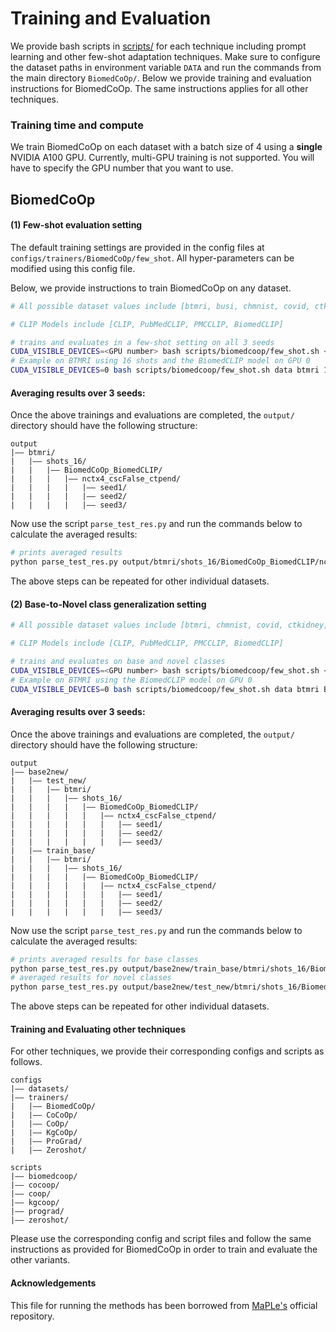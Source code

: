 # Training and Evaluation

We provide bash scripts in [scripts/](../scripts) for each technique including prompt learning and other few-shot adaptation techniques.
Make sure to configure the dataset paths in environment variable `DATA` and run the commands from the main directory `BiomedCoOp/`.
Below we provide training and evaluation instructions for BiomedCoOp. The same instructions applies for all other techniques.


### Training time and compute
We train BiomedCoOp on each dataset with a batch size of 4 using a **single** NVIDIA A100 GPU. Currently, multi-GPU training is not supported. You will have to specify the GPU number that you want to use.

## BiomedCoOp

#### (1) Few-shot evaluation setting

The default training settings are provided in the config files at `configs/trainers/BiomedCoOp/few_shot`. All hyper-parameters can be modified using this config file.

Below, we provide instructions to train BiomedCoOp on any dataset. 

```bash
# All possible dataset values include [btmri, busi, chmnist, covid, ctkidney, dermamnist, kneexray, kvasir, lungcolon, octmnist, retina]

# CLIP Models include [CLIP, PubMedCLIP, PMCCLIP, BiomedCLIP]

# trains and evaluates in a few-shot setting on all 3 seeds
CUDA_VISIBLE_DEVICES=<GPU number> bash scripts/biomedcoop/few_shot.sh <data directory> <dataset> <nb of shots> <clip model to use>
# Example on BTMRI using 16 shots and the BiomedCLIP model on GPU 0
CUDA_VISIBLE_DEVICES=0 bash scripts/biomedcoop/few_shot.sh data btmri 16 BiomedCLIP
```

#### Averaging results over 3 seeds: 
Once the above trainings and evaluations are completed, the `output/` directory should have the following structure:

```
output
|–– btmri/
|   |–– shots_16/
|   |   |–– BiomedCoOp_BiomedCLIP/
|   |   |   |–– nctx4_cscFalse_ctpend/
|   |   |   |   |–– seed1/
|   |   |   |   |–– seed2/
|   |   |   |   |–– seed3/
```

Now use the script `parse_test_res.py` and run the commands below to calculate the averaged results:
```bash
# prints averaged results
python parse_test_res.py output/btmri/shots_16/BiomedCoOp_BiomedCLIP/nctx4_cscFalse_ctpend --test-log
```

The above steps can be repeated for other individual datasets.

#### (2) Base-to-Novel class generalization setting

```bash
# All possible dataset values include [btmri, chmnist, covid, ctkidney, dermamnist, kneexray, kvasir, lungcolon, octmnist, retina]

# CLIP Models include [CLIP, PubMedCLIP, PMCCLIP, BiomedCLIP]

# trains and evaluates on base and novel classes
CUDA_VISIBLE_DEVICES=<GPU number> bash scripts/biomedcoop/few_shot.sh <data directory> <dataset> <clip model to use>
# Example on BTMRI using the BiomedCLIP model on GPU 0
CUDA_VISIBLE_DEVICES=0 bash scripts/biomedcoop/few_shot.sh data btmri BiomedCLIP
```

#### Averaging results over 3 seeds: 
Once the above trainings and evaluations are completed, the `output/` directory should have the following structure:

```
output
|–– base2new/
|   |–– test_new/
|   |   |–– btmri/
|   |   |   |–– shots_16/
|   |   |   |   |–– BiomedCoOp_BiomedCLIP/
|   |   |   |   |   |–– nctx4_cscFalse_ctpend/
|   |   |   |   |   |   |–– seed1/
|   |   |   |   |   |   |–– seed2/
|   |   |   |   |   |   |–– seed3/
|   |–– train_base/
|   |   |–– btmri/
|   |   |   |–– shots_16/
|   |   |   |   |–– BiomedCoOp_BiomedCLIP/
|   |   |   |   |   |–– nctx4_cscFalse_ctpend/
|   |   |   |   |   |   |–– seed1/
|   |   |   |   |   |   |–– seed2/
|   |   |   |   |   |   |–– seed3/
```

Now use the script `parse_test_res.py` and run the commands below to calculate the averaged results:
```bash
# prints averaged results for base classes
python parse_test_res.py output/base2new/train_base/btmri/shots_16/BiomedCoOp_BiomedCLIP/nctx4_cscFalse_ctpend
# averaged results for novel classes
python parse_test_res.py output/base2new/test_new/btmri/shots_16/BiomedCoOp_BiomedCLIP/nctx4_cscFalse_ctpend --test-log
```

The above steps can be repeated for other individual datasets.

#### Training and Evaluating other techniques

For other techniques, we provide their corresponding configs and scripts as follows.

```
configs
|–– datasets/
|–– trainers/
|   |–– BiomedCoOp/
|   |–– CoCoOp/
|   |–– CoOp/
|   |–– KgCoOp/
|   |–– ProGrad/
|   |–– Zeroshot/
```

```
scripts
|–– biomedcoop/
|–– cocoop/
|–– coop/
|–– kgcoop/
|–– prograd/
|–– zeroshot/
```

Please use the corresponding config and script files and follow the same instructions as provided for BiomedCoOp in order to train and evaluate the other variants. 

#### Acknowledgements
This file for running the methods has been borrowed from [MaPLe's](https://github.com/muzairkhattak/multimodal-prompt-learning/blob/main/docs/RUN.md) official repository.
